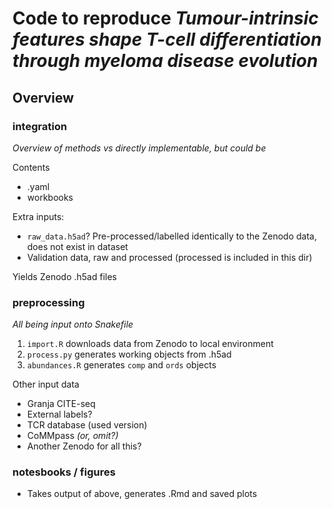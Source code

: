 # Code to reproduce _Tumour-intrinsic features shape T-cell differentiation through myeloma disease evolution_

## Overview

### integration

_Overview of methods vs directly implementable, but could be_

Contents
- .yaml
- workbooks

Extra inputs: 
- `raw_data.h5ad`? Pre-processed/labelled identically to the Zenodo data, does not exist in dataset
- Validation data, raw and processed (processed is included in this dir)

Yields Zenodo .h5ad files

### preprocessing

_All being input onto Snakefile_

1. `import.R` downloads data from Zenodo to local environment
2. `process.py` generates working objects from .h5ad
3. `abundances.R` generates `comp` and `ords` objects

Other input data
- Granja CITE-seq
- External labels?
- TCR database (used version)
- CoMMpass _(or, omit?)_
- Another Zenodo for all this?


### notesbooks / figures

- Takes output of above, generates .Rmd and saved plots



